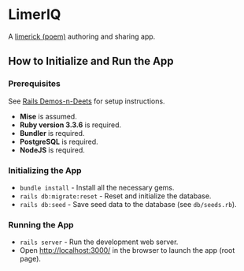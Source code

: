 # LimerIQ

A [limerick (poem)](https://en.wikipedia.org/wiki/Limerick_(poetry)) authoring and sharing app.

## How to Initialize and Run the App

### Prerequisites

See [Rails Demos-n-Deets](https://rails-demos-n-deets-2023.herokuapp.com/demos/development-environment) for setup instructions.

- **Mise** is assumed.
- **Ruby version 3.3.6** is required.
- **Bundler** is required.
- **PostgreSQL** is required.
- **NodeJS** is required.

### Initializing the App

- `bundle install` - Install all the necessary gems.
- `rails db:migrate:reset` - Reset and initialize the database.
- `rails db:seed` - Save seed data to the database (see `db/seeds.rb`).

### Running the App

- `rails server` - Run the development web server.
- Open <http://localhost:3000/> in the browser to launch the app (root page).
